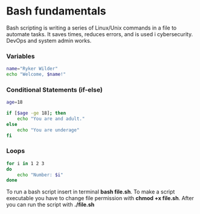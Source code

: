 # Bash fundamentals

Bash scripting is writing a series of Linux/Unix commands in a file to automate tasks. It saves times, reduces errors, and is used i cybersecurity. DevOps and system admin works.

### Variables

```bash
name="Ryker Wilder"
echo "Welcome, $name!"
```

### Conditional Statements (if-else)

```bash
age=18

if [$age -ge 18]; then
    echo "You are and adult."
else
    echo "You are underage"
fi
```

### Loops

```bash
for i in 1 2 3
do 
    echo "Number: $i"
done
```

To run a bash script insert in terminal **bash file.sh**.
To make a script executable you have to change file permission with **chmod +x file.sh**.
After you can run the script with **./file.sh**